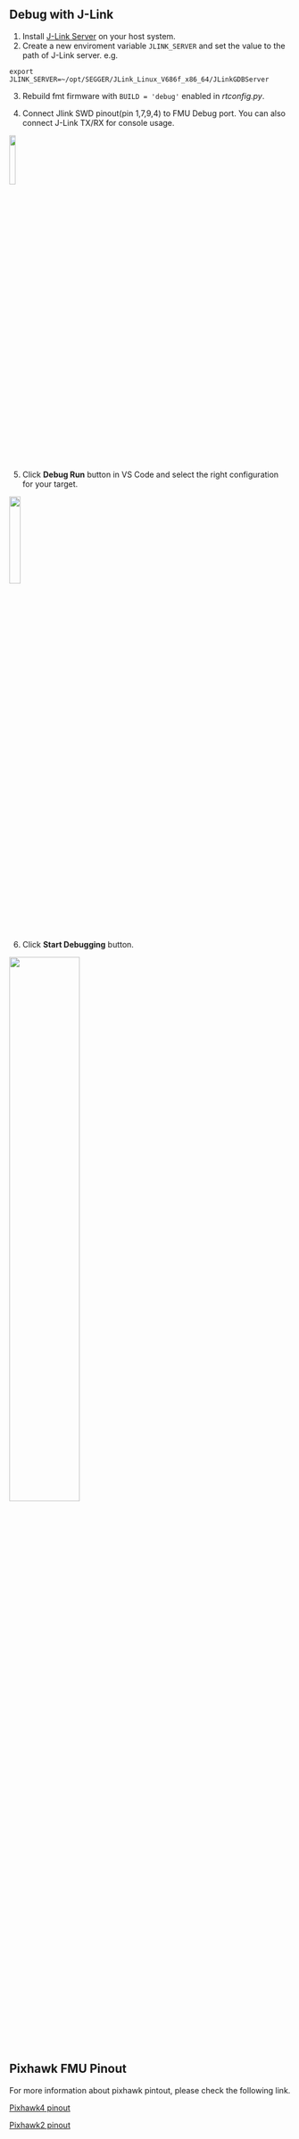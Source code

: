 
## Debug with J-Link

1. Install [J-Link Server](https://www.segger.com/downloads/jlink/) on your host system.
2. Create a new enviroment variable `JLINK_SERVER` and set the value to the path of J-Link server. e.g.

```
export JLINK_SERVER=~/opt/SEGGER/JLink_Linux_V686f_x86_64/JLinkGDBServer
```

3. Rebuild fmt firmware with `BUILD = 'debug'` enabled in *rtconfig.py*.

4. Connect Jlink SWD pinout(pin 1,7,9,4) to FMU Debug port. You can also connect J-Link TX/RX for console usage.

<img src="figures/jlink_pinout.png" width="15%">

5. Click **Debug Run** button in VS Code and select the right configuration for your target.

<img src="figures/jlink1.png" width="20%">

6. Click **Start Debugging** button.

<img src="figures/jlink2.png" width="50%">

## Pixhawk FMU Pinout

For more information about pixhawk pintout, please check the following link.

[Pixhawk4 pinout](http://www.holybro.com/manual/Pixhawk4-Pinouts.pdf)

[Pixhawk2 pinout](https://docs.px4.io/master/en/flight_controller/pixhawk.html)
